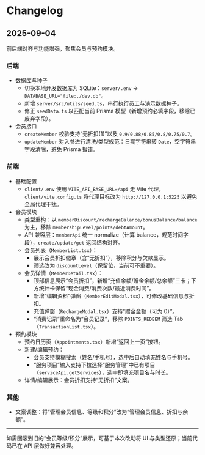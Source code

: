 # Changelog

## 2025-09-04

前后端对齐与功能增强，聚焦会员与预约模块。

### 后端
- 数据库与种子
  - 切换本地开发数据库为 SQLite：`server/.env` → `DATABASE_URL="file:./dev.db"`。
  - 新增 `server/src/utils/seed.ts`，串行执行员工与演示数据种子。
  - 修正 `seedData.ts` 以匹配当前 Prisma 模型（新增预约必填字段，移除已废弃字段）。
- 会员接口
  - `createMember` 校验支持“无折扣(1)”以及 `0.9/0.88/0.85/0.8/0.75/0.7`。
  - `updateMember` 对入参进行清洗/类型规范：日期字符串转 `Date`，空字符串字段清除，避免 Prisma 报错。

### 前端
- 基础配置
  - `client/.env` 使用 `VITE_API_BASE_URL=/api` 走 Vite 代理，`client/vite.config.ts` 将代理目标改为 `http://127.0.0.1:5225` 以避免全局代理干扰。
- 会员模块
  - 类型重构：以 `memberDiscount/rechargeBalance/bonusBalance/balance` 为主，移除 `membershipLevel/points/debtAmount`。
  - API 兼容层：`memberApi` 统一 normalize（计算 balance，规范时间字段），`create/update/get` 返回结构对齐。
  - 会员列表（`MemberList.tsx`）：
    - 展示会员折扣徽章（含“无折扣”），移除积分与欠款显示。
    - 筛选改为 `discountLevel`（保留位，当前可不重要）。
  - 会员详情（`MemberDetail.tsx`）：
    - 顶部信息展示“会员折扣”，新增“充值余额/赠金余额/总余额”三卡；下方统计卡保留“现金消费/消费次数/最近消费时间”。
    - 新增“编辑资料”弹窗（`MemberEditModal.tsx`），可修改基础信息与折扣。
    - 充值弹窗（`RechargeModal.tsx`）支持“赠金金额（可为 0）”。
    - “消费记录”重命名为“会员记录”，移除 `POINTS_REDEEM` 筛选 Tab（`TransactionList.tsx`）。
- 预约模块
  - 预约日历页（`Appointments.tsx`）新增“返回上一页”按钮。
  - 新建/编辑预约：
    - 会员支持模糊搜索（姓名/手机号），选中后自动填充姓名与手机号。
    - “服务项目”输入支持下拉选择“服务管理”中已有项目（`serviceApi.getServices`），选中即填充项目名与时长。
  - 详情/编辑展示：会员折扣支持“无折扣”文案。

### 其他
- 文案调整：将“管理会员信息、等级和积分”改为“管理会员信息、折扣与余额”。

---

如需回滚到旧的“会员等级/积分”展示，可基于本次改动将 UI 与类型还原；当前代码已在 API 层做好兼容处理。

